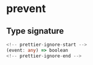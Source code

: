 # prevent

## Type signature

```typescript
<!-- prettier-ignore-start -->
(event: any) => boolean
<!-- prettier-ignore-end -->
```
